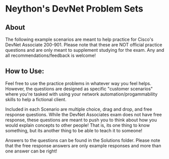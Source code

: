 # Neython's DevNet Problem Sets

## About
The following example scenarios are meant to help practice for Cisco's DevNet Associate 200-901.
Please note that these are NOT official practice questions and are only meant to supplement studying for the exam.
Any and all recommendations/feedback is welcome!

## How to Use:
Feel free to use the practice problems in whatever way you feel helps.
However, the questions are designed as specific "customer scenarios" where you're tasked with using your network automation/progammability skills to help a fictional client.


Included in each Scenario are multiple choice, drag and drop, and free response questions.
While the DevNet Associates exam does not have free response, these questions are meant to push you to think about how you would explain concepts to other people!
That is, its one thing to know something, but its another thing to be able to teach it to someone!

Answers to the questions can be found in the Solutions folder.
Please note that the free response answers are only example responses and more than one answer can be right!

